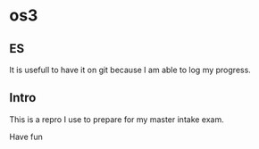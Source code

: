 # os3
## ES 
It is usefull to have it on git because I am able to log my progress.
## Intro
This is a repro I use to prepare for my master intake exam.

Have fun
